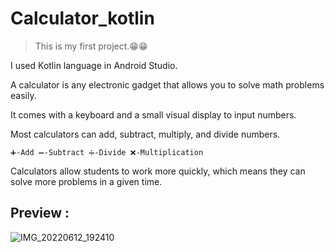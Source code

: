 # Calculator_kotlin

> This is my first project.😁😁

I used Kotlin language in Android Studio. 

A calculator is any electronic gadget that allows you to solve math problems easily. 

It comes with a keyboard and a small visual display to input numbers.

Most calculators can add, subtract, multiply, and divide numbers.

``➕-Add
➖-Subtract
➗-Divide
❌-Multiplication ``

Calculators allow students to work more quickly, which means they can solve more problems in a given time.

## Preview :
![IMG_20220612_192410](https://user-images.githubusercontent.com/89247662/173236856-4a264d05-ef68-41c5-925e-8375b0b135fd.jpg)
